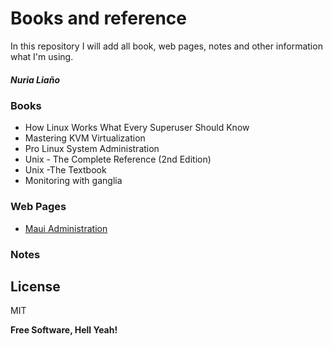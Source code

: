 # Books and reference
In this repository I will add all book, web pages, notes and other information what I'm using.

##### Nuria Liaño

### Books
* How Linux Works What Every Superuser Should Know
* Mastering KVM Virtualization
* Pro Linux System Administration
* Unix - The Complete Reference (2nd Edition)
* Unix -The Textbook
* Monitoring with ganglia

### Web Pages
* [Maui Administration](https://www.ch.cam.ac.uk/computing/maui-administration)


### Notes

## License

MIT

**Free Software, Hell Yeah!**
